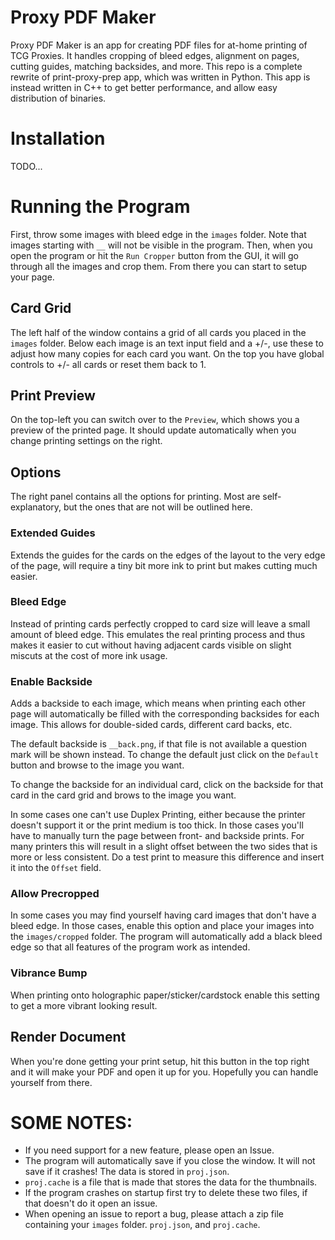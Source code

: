 # Proxy PDF Maker
Proxy PDF Maker is an app for creating PDF files for at-home printing of TCG Proxies. It handles cropping of bleed edges, alignment on pages, cutting guides, matching backsides, and more. This repo is a complete rewrite of print-proxy-prep app, which was written in Python. This app is instead written in C++ to get better performance, and allow easy distribution of binaries.

# Installation

TODO...

# Running the Program
First, throw some images with bleed edge in the `images` folder. Note that images starting with `__` will not be visible in the program. Then, when you open the program or hit the `Run Cropper` button from the GUI, it will go through all the images and crop them. From there you can start to setup your page.

## Card Grid
The left half of the window contains a grid of all cards you placed in the `images` folder. Below each image is an text input field and a +/-, use these to adjust how many copies for each card you want. On the top you have global controls to +/- all cards or reset them back to 1.

## Print Preview
On the top-left you can switch over to the `Preview`, which shows you a preview of the printed page. It should update automatically when you change printing settings on the right.

## Options
The right panel contains all the options for printing. Most are self-explanatory, but the ones that are not will be outlined here.

### Extended Guides
Extends the guides for the cards on the edges of the layout to the very edge of the page, will require a tiny bit more ink to print but makes cutting much easier.

### Bleed Edge
Instead of printing cards perfectly cropped to card size will leave a small amount of bleed edge. This emulates the real printing process and thus makes it easier to cut without having adjacent cards visible on slight miscuts at the cost of more ink usage.

### Enable Backside
Adds a backside to each image, which means when printing each other page will automatically be filled with the corresponding backsides for each image. This allows for double-sided cards, different card backs, etc.

The default backside is `__back.png`, if that file is not available a question mark will be shown instead. To change the default just click on the `Default` button and browse to the image you want.

To change the backside for an individual card, click on the backside for that card in the card grid and brows to the image you want.

In some cases one can't use Duplex Printing, either because the printer doesn't support it or the print medium is too thick. In those cases you'll have to manually turn the page between front- and backside prints. For many printers this will result in a slight offset between the two sides that is more or less consistent. Do a test print to measure this difference and insert it into the `Offset` field.

### Allow Precropped
In some cases you may find yourself having card images that don't have a bleed edge. In those cases, enable this option and place your images into the `images/cropped` folder. The program will automatically add a black bleed edge so that all features of the program work as intended.

### Vibrance Bump
When printing onto holographic paper/sticker/cardstock enable this setting to get a more vibrant looking result.

## Render Document
When you're done getting your print setup, hit this button in the top right and it will make your PDF and open it up for you. Hopefully you can handle yourself from there.

# SOME NOTES:
- If you need support for a new feature, please open an Issue.
- The program will automatically save if you close the window. It will not save if it crashes! The data is stored in `proj.json`.
- `proj.cache` is a file that is made that stores the data for the thumbnails.
- If the program crashes on startup first try to delete these two files, if that doesn't do it open an issue.
- When opening an issue to report a bug, please attach a zip file containing your `images` folder. `proj.json`, and `proj.cache`.
